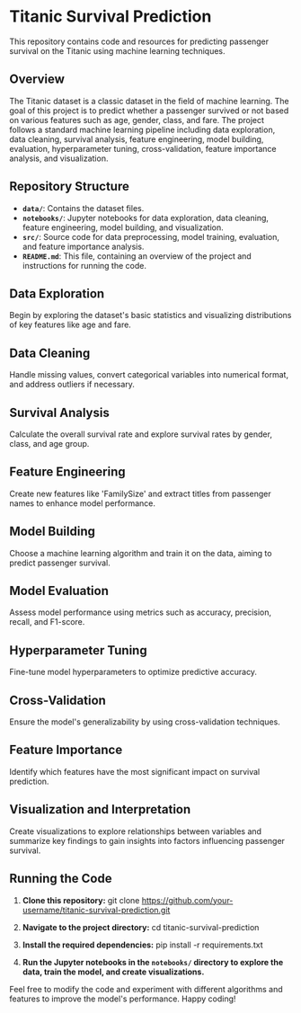 # Titanic Survival Prediction

This repository contains code and resources for predicting passenger survival on the Titanic using machine learning techniques.

## Overview

The Titanic dataset is a classic dataset in the field of machine learning. The goal of this project is to predict whether a passenger survived or not based on various features such as age, gender, class, and fare. The project follows a standard machine learning pipeline including data exploration, data cleaning, survival analysis, feature engineering, model building, evaluation, hyperparameter tuning, cross-validation, feature importance analysis, and visualization.

## Repository Structure

- **`data/`**: Contains the dataset files.
- **`notebooks/`**: Jupyter notebooks for data exploration, data cleaning, feature engineering, model building, and visualization.
- **`src/`**: Source code for data preprocessing, model training, evaluation, and feature importance analysis.
- **`README.md`**: This file, containing an overview of the project and instructions for running the code.

## Data Exploration

Begin by exploring the dataset's basic statistics and visualizing distributions of key features like age and fare.

## Data Cleaning

Handle missing values, convert categorical variables into numerical format, and address outliers if necessary.

## Survival Analysis

Calculate the overall survival rate and explore survival rates by gender, class, and age group.

## Feature Engineering

Create new features like 'FamilySize' and extract titles from passenger names to enhance model performance.

## Model Building

Choose a machine learning algorithm and train it on the data, aiming to predict passenger survival.

## Model Evaluation

Assess model performance using metrics such as accuracy, precision, recall, and F1-score.

## Hyperparameter Tuning

Fine-tune model hyperparameters to optimize predictive accuracy.

## Cross-Validation

Ensure the model's generalizability by using cross-validation techniques.

## Feature Importance

Identify which features have the most significant impact on survival prediction.

## Visualization and Interpretation

Create visualizations to explore relationships between variables and summarize key findings to gain insights into factors influencing passenger survival.

## Running the Code

1. **Clone this repository:**
git clone https://github.com/your-username/titanic-survival-prediction.git


2. **Navigate to the project directory:**
cd titanic-survival-prediction


3. **Install the required dependencies:**
pip install -r requirements.txt


4. **Run the Jupyter notebooks in the `notebooks/` directory to explore the data, train the model, and create visualizations.**

Feel free to modify the code and experiment with different algorithms and features to improve the model's performance. Happy coding!
